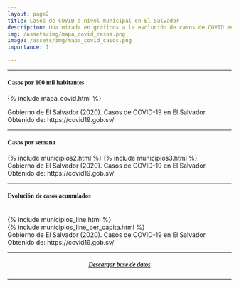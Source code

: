 ```yaml
---
layout: page2
title: Casos de COVID a nivel municipal en El Salvador 
description: Una mirada en gráficos a la evolución de casos de COVID en El Salvador.
img: /assets/img/mapa_covid_casos.png
image: /assets/img/mapa_covid_casos.png
importance: 1

---
```

*** 

<h4 class="card-title text" style="font-family:'Playfair Display', serif">Casos por 100 mil habitantes </h4>

{% include mapa_covid.html %}
<div class="caption">
    Gobierno de El Salvador (2020). Casos de COVID-19 en El Salvador. Obtenido de: https://covid19.gob.sv/  
</div>

***

<h4 class="card-title text" style="font-family:'Playfair Display', serif">Casos por semana</h4> 
{% include municipios2.html %}
{% include municipios3.html %}
<div class="caption">
    Gobierno de El Salvador (2020). Casos de COVID-19 en El Salvador. Obtenido de: https://covid19.gob.sv/  
</div>

***

<h4 class="card-title text" style="font-family:'Playfair Display', serif">Evolución de casos acumulados</h4>

<br/>
{% include municipios_line.html %}
<br/>
{% include municipios_line_per_capita.html %}
<div class="caption">
    Gobierno de El Salvador (2020). Casos de COVID-19 en El Salvador. Obtenido de: https://covid19.gob.sv/  
</div>

***
<h5 class="card-title text" style="font-family:'Playfair Display', serif; text-align: center">
    <i class="fas fa-file-csv"></i>
    <a href="https://www.elenocastro.com/covid_data_el_salvador/" target="blank">Descargar base de datos</a> 
</h5>

***